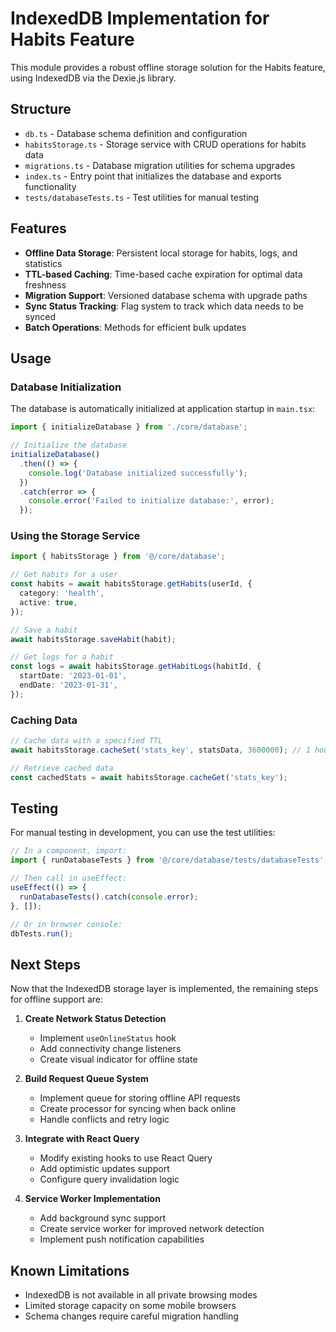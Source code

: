 # IndexedDB Implementation for Habits Feature

This module provides a robust offline storage solution for the Habits feature, using IndexedDB via the Dexie.js library.

## Structure

- `db.ts` - Database schema definition and configuration
- `habitsStorage.ts` - Storage service with CRUD operations for habits data
- `migrations.ts` - Database migration utilities for schema upgrades
- `index.ts` - Entry point that initializes the database and exports functionality
- `tests/databaseTests.ts` - Test utilities for manual testing

## Features

- **Offline Data Storage**: Persistent local storage for habits, logs, and statistics
- **TTL-based Caching**: Time-based cache expiration for optimal data freshness
- **Migration Support**: Versioned database schema with upgrade paths
- **Sync Status Tracking**: Flag system to track which data needs to be synced
- **Batch Operations**: Methods for efficient bulk updates

## Usage

### Database Initialization

The database is automatically initialized at application startup in `main.tsx`:

```typescript
import { initializeDatabase } from './core/database';

// Initialize the database
initializeDatabase()
  .then(() => {
    console.log('Database initialized successfully');
  })
  .catch(error => {
    console.error('Failed to initialize database:', error);
  });
```

### Using the Storage Service

```typescript
import { habitsStorage } from '@/core/database';

// Get habits for a user
const habits = await habitsStorage.getHabits(userId, {
  category: 'health',
  active: true,
});

// Save a habit
await habitsStorage.saveHabit(habit);

// Get logs for a habit
const logs = await habitsStorage.getHabitLogs(habitId, {
  startDate: '2023-01-01',
  endDate: '2023-01-31',
});
```

### Caching Data

```typescript
// Cache data with a specified TTL
await habitsStorage.cacheSet('stats_key', statsData, 3600000); // 1 hour TTL

// Retrieve cached data
const cachedStats = await habitsStorage.cacheGet('stats_key');
```

## Testing

For manual testing in development, you can use the test utilities:

```typescript
// In a component, import:
import { runDatabaseTests } from '@/core/database/tests/databaseTests';

// Then call in useEffect:
useEffect(() => {
  runDatabaseTests().catch(console.error);
}, []);

// Or in browser console:
dbTests.run();
```

## Next Steps

Now that the IndexedDB storage layer is implemented, the remaining steps for offline support are:

1. **Create Network Status Detection**

   - Implement `useOnlineStatus` hook
   - Add connectivity change listeners
   - Create visual indicator for offline state

2. **Build Request Queue System**

   - Implement queue for storing offline API requests
   - Create processor for syncing when back online
   - Handle conflicts and retry logic

3. **Integrate with React Query**

   - Modify existing hooks to use React Query
   - Add optimistic updates support
   - Configure query invalidation logic

4. **Service Worker Implementation**
   - Add background sync support
   - Create service worker for improved network detection
   - Implement push notification capabilities

## Known Limitations

- IndexedDB is not available in all private browsing modes
- Limited storage capacity on some mobile browsers
- Schema changes require careful migration handling
